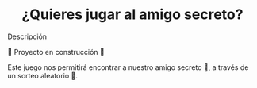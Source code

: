 <h1 align="center"> ¿Quieres jugar al amigo secreto? </h1>

Descripción

:construction: Proyecto en construcción :construction:

Este juego nos permitirá encontrar a nuestro amigo secreto :gift:, a través de un sorteo aleatorio :crystal_ball:.
